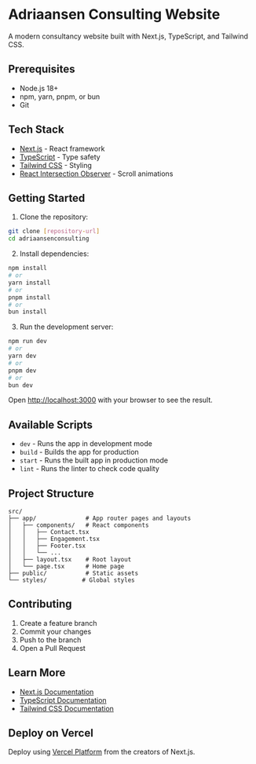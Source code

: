 # Adriaansen Consulting Website

A modern consultancy website built with Next.js, TypeScript, and Tailwind CSS.

## Prerequisites

- Node.js 18+
- npm, yarn, pnpm, or bun
- Git

## Tech Stack

- [Next.js](https://nextjs.org) - React framework
- [TypeScript](https://www.typescriptlang.org/) - Type safety
- [Tailwind CSS](https://tailwindcss.com/) - Styling
- [React Intersection Observer](https://github.com/thebuilder/react-intersection-observer) - Scroll animations

## Getting Started

1. Clone the repository:
```bash
git clone [repository-url]
cd adriaansenconsulting
```

2. Install dependencies:
```bash
npm install
# or
yarn install
# or
pnpm install
# or
bun install
```

3. Run the development server:
```bash
npm run dev
# or
yarn dev
# or
pnpm dev
# or
bun dev
```

Open [http://localhost:3000](http://localhost:3000) with your browser to see the result.

## Available Scripts

- `dev` - Runs the app in development mode
- `build` - Builds the app for production
- `start` - Runs the built app in production mode
- `lint` - Runs the linter to check code quality

## Project Structure

```
src/
├── app/              # App router pages and layouts
│   ├── components/   # React components
│   │   ├── Contact.tsx
│   │   ├── Engagement.tsx
│   │   ├── Footer.tsx
│   │   └── ...
│   ├── layout.tsx    # Root layout
│   └── page.tsx      # Home page
├── public/           # Static assets
└── styles/          # Global styles
```

## Contributing

1. Create a feature branch
2. Commit your changes
3. Push to the branch
4. Open a Pull Request

## Learn More

- [Next.js Documentation](https://nextjs.org/docs)
- [TypeScript Documentation](https://www.typescriptlang.org/docs/)
- [Tailwind CSS Documentation](https://tailwindcss.com/docs)

## Deploy on Vercel

Deploy using [Vercel Platform](https://vercel.com/new) from the creators of Next.js.
